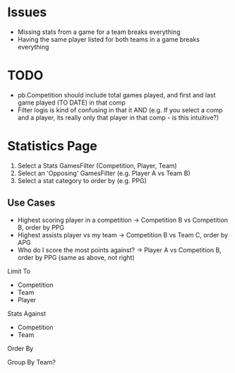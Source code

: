 # Issues
- Missing stats from a game for a team breaks everything
- Having the same player listed for both teams in a game breaks everything

# TODO
- pb.Competition should include total games played, and first and last game played (TO DATE) in that comp
- Filter logis is kind of confusing in that it AND (e.g. If you select a comp and a player, its really only that player in that comp - is this intuitive?)

# Statistics Page
1. Select a Stats GamesFilter (Competition, Player, Team)
2. Select an 'Opposing' GamesFilter (e.g. Player A vs Team B)
3. Select a stat category to order by (e.g. PPG)

## Use Cases
- Highest scoring player in a competition -> Competition B vs Competition B, order by PPG
- Highest assists player vs my team -> Competition B vs Team C, order by APG
- Who do I score the most points against? -> Player A vs Competition B, order by PPG (same as above, not right)

Limit To
- Competition
- Team
- Player

Stats Against
- Competition
- Team

Order By

Group By
Team?